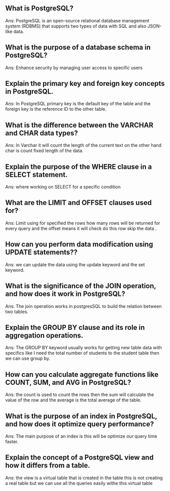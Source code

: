 ## What is PostgreSQL?
Ans: PostgreSQL is an open-source relational database management system (RDBMS) that supports two types of data with SQL and also JSON-like data.

## What is the purpose of a database schema in PostgreSQL?
Ans: Enhance security by managing user access to specific users


## Explain the primary key and foreign key concepts in PostgreSQL.
Ans: In PostgreSQL primary key is the default key of the table and the foreign key is the reference ID to the other table.

## What is the difference between the VARCHAR and CHAR data types?
Ans: In Varchar it will count the length of the current text on the other hand char is count fixed length of the data.


## Explain the purpose of the WHERE clause in a SELECT statement.
Ans: where working on SELECT for a specific condition


## What are the LIMIT and OFFSET clauses used for?
Ans: Limit using for specified the rows how many rows will be returned for every query and the offset means it will check do this row skip the data .


## How can you perform data modification using UPDATE statements??
Ans: we can update the data using the update keyword and the set keyword.


## What is the significance of the JOIN operation, and how does it work in PostgreSQL?
Ans: The join operation works in postgresSQL to build the relation between two tables.


## Explain the GROUP BY clause and its role in aggregation operations.
Ans: The GROUP BY keyword usually works for getting new table data with specifics like I need the total number of students to the student table then we can use group by.


## How can you calculate aggregate functions like COUNT, SUM, and AVG in PostgreSQL?
Ans: the count is used to count the rows then the sum will calculate the value of the row and the average is the total average of the table.

## What is the purpose of an index in PostgreSQL, and how does it optimize query performance?
Ans: The main purpose of an index is this will be optimize our query time faster.

## Explain the concept of a PostgreSQL view and how it differs from a table.
Ans: the view is a virtual table that is created in the table this is not creating a real table but we can use all the queries easily withe this virtual table








